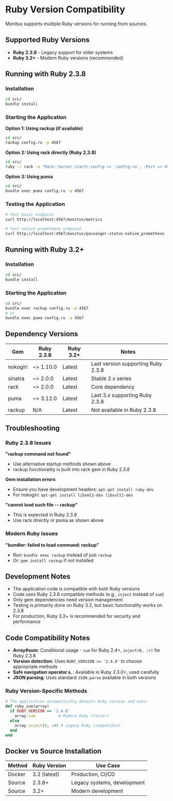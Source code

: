 # Ruby Version Compatibility

Monitus supports multiple Ruby versions for running from sources.

## Supported Ruby Versions

- **Ruby 2.3.8** - Legacy support for older systems
- **Ruby 3.2+** - Modern Ruby versions (recommended)

## Running with Ruby 2.3.8

### Installation

```bash
cd src/
bundle install
```

### Starting the Application

**Option 1: Using rackup (if available)**
```bash
cd src/
rackup config.ru -p 4567
```

**Option 2: Using rack directly (Ruby 2.3.8)**
```bash
cd src/
ruby -r rack -e "Rack::Server.start(:config => 'config.ru', :Port => 4567)"
```

**Option 3: Using puma**
```bash
cd src/
bundle exec puma config.ru -p 4567
```

### Testing the Application

```bash
# Test basic endpoint
curl http://localhost:4567/monitus/metrics

# Test native prometheus endpoint
curl http://localhost:4567/monitus/passenger-status-native_prometheus
```

## Running with Ruby 3.2+

### Installation

```bash
cd src/
bundle install
```

### Starting the Application

```bash
cd src/
bundle exec rackup config.ru -p 4567
# or
bundle exec puma config.ru -p 4567
```

## Dependency Versions

| Gem | Ruby 2.3.8 | Ruby 3.2+ | Notes |
|-----|------------|-----------|-------|
| nokogiri | ~> 1.10.0 | Latest | Last version supporting Ruby 2.3.8 |
| sinatra | ~> 2.0.0 | Latest | Stable 2.x series |
| rack | ~> 2.0.0 | Latest | Core dependency |
| puma | ~> 3.12.0 | Latest | Last 3.x supporting Ruby 2.3.8 |
| rackup | N/A | Latest | Not available in Ruby 2.3.8 |

## Troubleshooting

### Ruby 2.3.8 Issues

**"rackup command not found"**
- Use alternative startup methods shown above
- rackup functionality is built into rack gem in Ruby 2.3.8

**Gem installation errors**
- Ensure you have development headers: `apt-get install ruby-dev`
- For nokogiri: `apt-get install libxml2-dev libxslt1-dev`

**"cannot load such file -- rackup"**
- This is expected in Ruby 2.3.8
- Use rack directly or puma as shown above

### Modern Ruby Issues

**"bundler: failed to load command: rackup"**
- Run: `bundle exec rackup` instead of just `rackup`
- Or: `gem install rackup` if not installed

## Development Notes

- The application code is compatible with both Ruby versions
- Code uses Ruby 2.3.8 compatible methods (e.g., `inject` instead of `sum`)
- Only gem dependencies need version management
- Testing is primarily done on Ruby 3.2, but basic functionality works on 2.3.8
- For production, Ruby 3.2+ is recommended for security and performance

## Code Compatibility Notes

- **Array#sum**: Conditional usage - `sum` for Ruby 2.4+, `inject(0, :+)` for Ruby 2.3.8
- **Version detection**: Uses `RUBY_VERSION >= '2.4.0'` to choose appropriate methods
- **Safe navigation operator `&.`**: Available in Ruby 2.3.0+, used carefully
- **JSON parsing**: Uses standard `JSON.parse` available in both versions

### Ruby Version-Specific Methods

```ruby
# The application automatically detects Ruby version and uses:
def ruby_sum(array)
  if RUBY_VERSION >= '2.4.0'
    array.sum          # Modern Ruby (faster)
  else
    array.inject(0, :+) # Legacy Ruby (compatible)
  end
end
```

## Docker vs Source Installation

| Method | Ruby Version | Use Case |
|--------|--------------|----------|
| Docker | 3.2 (latest) | Production, CI/CD |
| Source | 2.3.8+ | Legacy systems, development |
| Source | 3.2+ | Modern development |
